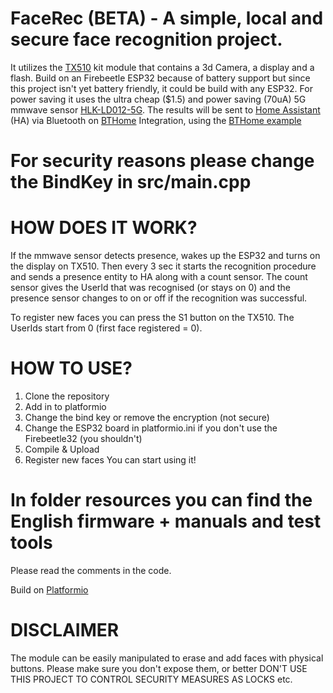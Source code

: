 # FaceRec (BETA) - A simple, local and secure face recognition project.

It utilizes the [TX510](https://www.hlktech.net/index.php?id=1077&cateid=761) kit module that contains a 3d Camera, a display and a flash.
Build on an Firebeetle ESP32 because of battery support but since this project isn't yet battery friendly, it could be build with any ESP32.
For power saving it uses the ultra cheap ($1.5) and power saving (70uA) 5G mmwave sensor [HLK-LD012-5G](https://hlktech.net/index.php?id=451).
The results will be sent to [Home Assistant](https://www.home-assistant.io/) (HA) via Bluetooth on [BTHome](https://bthome.io/) Integration, using the [BTHome example](https://github.com/Chreece/BTHomeV2-ESP32-example)

# For security reasons please change the BindKey in src/main.cpp

# HOW DOES IT WORK?
If the mmwave sensor detects presence, wakes up the ESP32 and turns on the display on TX510.
Then every 3 sec it starts the recognition procedure and sends a presence entity to HA along with a count sensor.
The count sensor gives the UserId that was recognised (or stays on 0) and the presence sensor changes to on or off if the recognition was successful.

To register new faces you can press the S1 button on the TX510. The UserIds start from 0 (first face registered = 0).

# HOW TO USE?
1) Clone the repository
2) Add in to platformio
3) Change the bind key or remove the encryption (not secure)
4) Change the ESP32 board in platformio.ini if you don't use the Firebeetle32 (you shouldn't)
5) Compile & Upload
6) Register new faces
You can start using it!

# In folder resources you can find the English firmware + manuals and test tools
Please read the comments in the code.

Build on [Platformio](https://platformio.org/)

# DISCLAIMER
The module can be easily manipulated to erase and add faces with physical buttons. Please make sure you don't expose them, or better DON'T USE THIS PROJECT TO CONTROL SECURITY MEASURES AS LOCKS etc.
